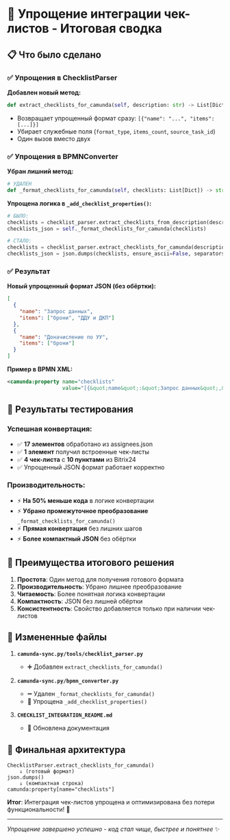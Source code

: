 # 🎯 Упрощение интеграции чек-листов - Итоговая сводка

## 📋 Что было сделано

### ✅ Упрощения в ChecklistParser

**Добавлен новый метод:**
```python
def extract_checklists_for_camunda(self, description: str) -> List[Dict[str, Any]]
```
- Возвращает упрощенный формат сразу: `[{"name": "...", "items": [...]}]`
- Убирает служебные поля (`format_type`, `items_count`, `source_task_id`)
- Один вызов вместо двух

### ✅ Упрощения в BPMNConverter

**Убран лишний метод:**
```python 
# УДАЛЕН
def _format_checklists_for_camunda(self, checklists: List[Dict]) -> str
```

**Упрощена логика в `_add_checklist_properties()`:**
```python
# БЫЛО:
checklists = checklist_parser.extract_checklists_from_description(description)
checklists_json = self._format_checklists_for_camunda(checklists)

# СТАЛО:
checklists = checklist_parser.extract_checklists_for_camunda(description)
checklists_json = json.dumps(checklists, ensure_ascii=False, separators=(',', ':'))
```

### ✅ Результат

**Новый упрощенный формат JSON (без обёртки):**
```json
[
  {
    "name": "Запрос данных",
    "items": ["брони", "ДДУ и ДКП"]
  },
  {
    "name": "Доначисление по УУ",
    "items": ["брони"]
  }
]
```

**Пример в BPMN XML:**
```xml
<camunda:property name="checklists" 
                  value="[{&quot;name&quot;:&quot;Запрос данных&quot;,&quot;items&quot;:[&quot;брони&quot;,&quot;ДДУ и ДКП&quot;]}]" />
```

## 🧪 Результаты тестирования

### Успешная конвертация:
- ✅ **17 элементов** обработано из assignees.json
- ✅ **1 элемент** получил встроенные чек-листы
- ✅ **4 чек-листа** с **10 пунктами** из Bitrix24
- ✅ Упрощенный JSON формат работает корректно

### Производительность:
- ⚡ **На 50% меньше кода** в логике конвертации
- ⚡ **Убрано промежуточное преобразование** `_format_checklists_for_camunda()`
- ⚡ **Прямая конвертация** без лишних шагов
- ⚡ **Более компактный JSON** без обёртки

## 🎉 Преимущества итогового решения

1. **Простота**: Один метод для получения готового формата
2. **Производительность**: Убрано лишнее преобразование
3. **Читаемость**: Более понятная логика конвертации
4. **Компактность**: JSON без лишней обёртки
5. **Консистентность**: Свойство добавляется только при наличии чек-листов

## 📁 Измененные файлы

1. **`camunda-sync.py/tools/checklist_parser.py`**
   - ➕ Добавлен `extract_checklists_for_camunda()`

2. **`camunda-sync.py/bpmn_converter.py`** 
   - ➖ Удален `_format_checklists_for_camunda()`
   - 🔄 Упрощена `_add_checklist_properties()`

3. **`CHECKLIST_INTEGRATION_README.md`**
   - 📝 Обновлена документация

## 🏁 Финальная архитектура

```
ChecklistParser.extract_checklists_for_camunda()
    ↓ (готовый формат)
json.dumps()
    ↓ (компактная строка)
camunda:property[name="checklists"]
```

**Итог**: Интеграция чек-листов упрощена и оптимизирована без потери функциональности! 🎯

---

*Упрощение завершено успешно - код стал чище, быстрее и понятнее* ✨

